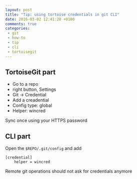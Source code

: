 ```yaml
---
layout: post
title: "Tip: using tortoise credentials in git CLI"
date: 2016-03-02 12:41:28 +0100
comments: true
categories: 
 - git
 - how-to
 - tip
 - cli
 - tortoisegit
---
```


## TortoiseGit part

  * Go to a repo
  * right button, Settings
  * Git -> Credential
  * Add a creadential
  * Config type: global
  * Helper: wincred


Sync once using your HTTPS password

## CLI part

Open the ``$REPO/.git/config`` and add

```
[credential]
	helper = wincred
```

Remote git operations should not ask for credentials anymore